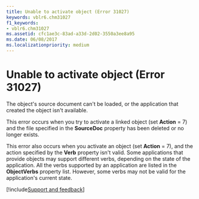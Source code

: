 ```yaml
---
title: Unable to activate object (Error 31027)
keywords: vblr6.chm31027
f1_keywords:
- vblr6.chm31027
ms.assetid: cfc1ae3c-83ad-a33d-2d02-3550a3ee8a95
ms.date: 06/08/2017
ms.localizationpriority: medium
---
```



# Unable to activate object (Error 31027)

The object's source document can't be loaded, or the application that created the object isn't available.

This error occurs when you try to activate a linked object (set **Action** = 7) and the file specified in the **SourceDoc** property has been deleted or no longer exists.

This error also occurs when you activate an object (set **Action** = 7), and the action specified by the **Verb** property isn't valid. Some applications that provide objects may support different verbs, depending on the state of the application. All the verbs supported by an application are listed in the **ObjectVerbs** property list. However, some verbs may not be valid for the application's current state.

[!include[Support and feedback](~/includes/feedback-boilerplate.md)]
